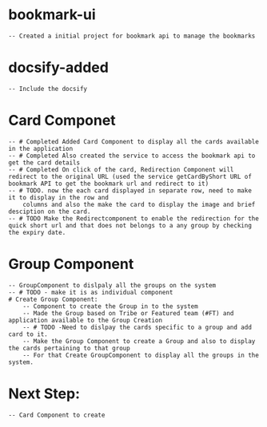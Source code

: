 # bookmark-ui
	-- Created a initial project for bookmark api to manage the bookmarks

# docsify-added
 	-- Include the docsify
	
# Card Componet
	-- # Completed Added Card Component to display all the cards available in the application
	-- # Completed Also created the service to access the bookmark api to get the card details
	-- # Completed On click of the card, Redirection Component will redirect to the original URL (used the service getCardByShort URL of bookmark API to get the bookmark url and redirect to it)
	-- # TODO. now the each card displayed in separate row, need to make it to display in the row and 
		columns and also the make the card to display the image and brief desciption on the card.
	-- # TODO Make the Redirectcomponent to enable the redirection for the quick short url and that does not belongs to a any group by checking the expiry date.

# Group Component
	-- GroupComponent to dislpaly all the groups on the system 
    -- # TODO - make it is as individual component
	# Create Group Component:
		-- Component to create the Group in to the system
		-- Made the Group based on Tribe or Featured team (#FT) and application available to the Group Creation
		-- # TODO -Need to dislpay the cards specific to a group and add card to it.
		-- Make the Group Component to create a Group and also to display the cards pertaining to that group
		-- For that Create GroupComponent to display all the groups in the system.

		
# Next Step:
	-- Card Component to create
	
